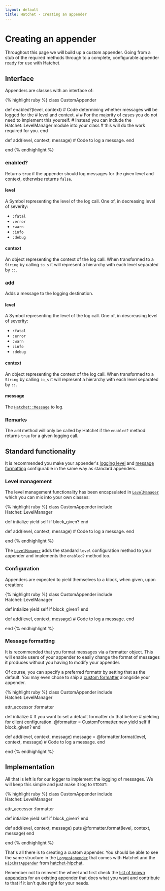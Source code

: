 ```yaml
---
layout: default
title: Hatchet - Creating an appender
---
```


# Creating an appender

Throughout this page we will build up a custom appender. Going from a stub of
the required methods through to a complete, configurable appender ready for use
with Hatchet.

## Interface

Appenders are classes with an interface of:

{% highlight ruby %}
class CustomAppender

  def enabled?(level, context)
    # Code determining whether messages will be logged for the
    # level and context.
    #
    # For the majority of cases you do not need to implement this yourself.
    # Instead you can include the Hatchet::LevelManager module into your class
    # this will do the work required for you.
  end

  def add(level, context, message)
    # Code to log a message.
  end

end
{% endhighlight %}

### enabled?

Returns `true` if the appender should log messages for the given level and
context, otherwise returns `false`.

#### level

A Symbol representing the level of the log call. One of, in decreasing level of
severity:

 * `:fatal`
 * `:error`
 * `:warn`
 * `:info`
 * `:debug`

#### context

An object representing the context of the log call. When transformed to a
`String` by calling `to_s` it will represent a hierarchy with each level
separated by `::`.

### add

Adds a message to the logging destination.

#### level

A Symbol representing the level of the log call. One of, in descreasing level of
severity:

 * `:fatal`
 * `:error`
 * `:warn`
 * `:info`
 * `:debug`

#### context

An object representing the context of the log call. When transformed to a
`String` by calling `to_s` it will represent a hierarchy with each level
separated by `::`.

#### message

The [`Hatchet::Message`](https://github.com/gshutler/hatchet/blob/master/lib/hatchet/message.rb)
to log.

### Remarks

The `add` method will only be called by Hatchet if the `enabled?` method returns
`true` for a given logging call.

## Standard functionality

It is recommended you make your appender's [logging level](/hatchet/configuration.html#levels)
and [message formatting](/hatchet/configuration.html#formatters) configurable in
the same way as standard appenders.

### Level management

The level management functionality has been encapsulated in [`LevelManager`](https://github.com/gshutler/hatchet/blob/master/lib/hatchet/level_manager.rb)
which you can mix into your own classes:

{% highlight ruby %}
class CustomAppender
  include Hatchet::LevelManager

  def intialize
    yield self if block_given?
  end

  def add(level, context, message)
    # Code to log a message.
  end

end
{% endhighlight %}

The [`LevelManager`](https://github.com/gshutler/hatchet/blob/master/lib/hatchet/level_manager.rb)
adds the standard `level` configuration method to your appender and implements
the `enabled?` method too.

### Configuration

Appenders are expected to yield themselves to a block, when given, upon
creation:

{% highlight ruby %}
class CustomAppender
  include Hatchet::LevelManager

  def intialize
    yield self if block_given?
  end

  def add(level, context, message)
    # Code to log a message.
  end

end
{% endhighlight %}

### Message formatting

It is recommended that you format messages via a formatter object. This will
enable users of your appender to easily change the format of messages it
produces without you having to modify your appender.

Of course, you can specify a preferred formattr by setting that as the default.
You may even chose to ship a [custom formatter](/hatchet/extending/formatters.html)
alongside your appender.

{% highlight ruby %}
class CustomAppender
  include Hatchet::LevelManager

  attr_accessor :formatter

  def intialize
    # If you want to set a default formatter do that before
    # yielding for client configuration.
    @formatter = CustomFormatter.new
    yield self if block_given?
  end

  def add(level, context, message)
    message = @formatter.format(level, context, message)
    # Code to log a message.
  end

end
{% endhighlight %}

## Implementation

All that is left is for our logger to implement the logging of messages. We will
keep this simple and just make it log to `STDOUT`:

{% highlight ruby %}
class CustomAppender
  include Hatchet::LevelManager

  attr_accessor :formatter

  def intialize
    yield self if block_given?
  end

  def add(level, context, message)
    puts @formatter.format(level, context, message)
  end

end
{% endhighlight %}

That's all there is to creating a custom appender. You should be able to see the
same structure in the [`LoggerAppender`](https://github.com/gshutler/hatchet/blob/master/lib/hatchet/logger_appender.rb)
that comes with Hatchet and the [`HipChatAppender`](https://github.com/gshutler/hatchet-hipchat/blob/master/lib/hatchet-hipchat.rb)
from [hatchet-hipchat](https://github.com/gshutler/hatchet-hipchat).

Remember not to reinvent the wheel and first check the [list of known appenders](/hatchet/extensions.html#appenders)
for an existing appender that does what you want and contribute to that if it
isn't quite right for your needs.

